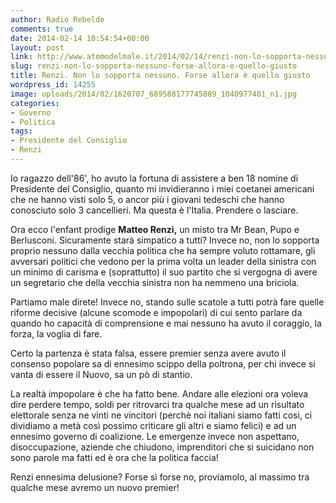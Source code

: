 ```yaml
---
author: Radio Rebelde
comments: true
date: 2014-02-14 10:54:54+00:00
layout: post
link: http://www.atomodelmale.it/2014/02/14/renzi-non-lo-sopporta-nessuno-forse-allora-e-quello-giusto/
slug: renzi-non-lo-sopporta-nessuno-forse-allora-e-quello-giusto
title: Renzi. Non lo sopporta nessuno. Forse allora è quello giusto
wordpress_id: 14255
image: uploads/2014/02/1620707_689588177745889_1040977401_n1.jpg
categories:
- Governo
- Politica
tags:
- Presidente del Consiglio
- Renzi
---
```


 Io ragazzo dell'86', ho avuto la fortuna di assistere a ben 18 nomine di Presidente del Consiglio, quanto mi invidieranno i miei coetanei americani che ne hanno visti solo 5, o ancor più i giovani tedeschi che hanno conosciuto solo 3 cancellieri. Ma questa è l'Italia. Prendere o lasciare.

Ora ecco l'enfant prodige **Matteo Renzi,** un misto tra Mr Bean, Pupo e Berlusconi. Sicuramente starà simpatico a tutti? Invece no, non lo sopporta proprio nessuno dalla vecchia politica che ha sempre voluto rottamare, gli avversari politici che vedono per la prima volta un leader della sinistra con un minimo di carisma e (soprattutto) il suo partito che si vergogna di avere un segretario che della vecchia sinistra non ha nemmeno una briciola.

Partiamo male direte! Invece no, stando sulle scatole a tutti potrà fare quelle riforme decisive (alcune scomode e impopolari) di cui sento parlare da quando ho capacità di comprensione e mai nessuno ha avuto il coraggio, la forza, la voglia di fare.

Certo la partenza è stata falsa, essere premier senza avere avuto il consenso popolare sa di ennesimo scippo della poltrona, per chi invece si vanta di essere il Nuovo, sa un pò di stantio.

La realtà impopolare è che ha fatto bene. Andare alle elezioni ora voleva dire perdere tempo, soldi per ritrovarci tra qualche mese ad un risultato elettorale senza ne vinti ne vincitori (perchè noi italiani siamo fatti così, ci dividiamo a metà così possimo criticare gli altri e siamo felici) e ad un ennesimo governo di coalizione. Le emergenze invece non aspettano, disoccupazione, aziende che chiudono, imprenditori che si suicidano non sono parole ma fatti ed è ora che la politica faccia!

Renzi ennesima delusione? Forse sì forse no, proviamolo, al massimo tra qualche mese avremo un nuovo premier!
